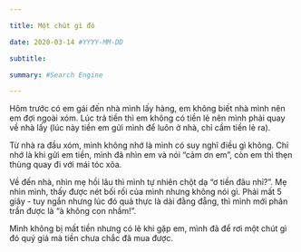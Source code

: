 ```yaml
---

title: Một chút gì đó

date: 2020-03-14 #YYYY-MM-DD

subtitle: 

summary: #Search Engine

---
```


Hôm trước có em gái đến nhà mình lấy hàng, em không biết nhà mình nên em đợi ngoài xóm. Lúc trả tiền thì em không có tiền lẻ nên mình phải quay về nhà lấy (lúc này tiền em gửi mình để luôn ở nhà, chỉ cầm tiền lẻ ra). 

Từ nhà ra đầu xóm, mình không nhớ là mình có suy nghĩ điều gì không. Chỉ nhớ là khi gửi em tiền, mình đã nhìn em và nói “cảm ơn em”, còn em thì thẹn thùng quay đi với mái tóc xõa. 

Về đến nhà, nhìn mẹ hồi lâu thì mình tự nhiên chột dạ “ơ tiền đâu nhỉ?”. Mẹ nhìn mình, thấy được nét bối rối của mình nhưng không nói gì. Phải mất 5 giây - tuy ngắn nhưng lúc đó quả thực là dài đằng đẵng, thì mình mới phân trần được là “à không con nhầm!”.

Mình không bị mất tiền nhưng có lẽ khi gặp em, mình đã để rơi một chút gì đó quý giá mà tiền chưa chắc đã mua được. 